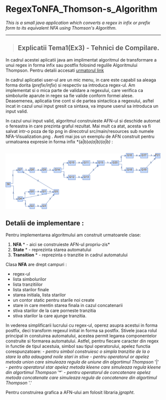 # RegexToNFA_Thomson-s_Algorithm
*This is a small java application which converts a regex in infix or prefix form to its equivalent NFA using Thomson's Algorithm.*

----------------------

> ## Explicatii Tema1(Ex3) - Tehnici de Compilare. 

In cadrul acestei aplicatii java am implimentat algoritmul de transformare a unui regex in forma infix sau postfix folosind regulile Algoritmului Thompson. Pentru detalii accesati [urmatorul link](https://en.wikipedia.org/wiki/Thompson%27s_construction)

In cadrul aplicatiei user-ul are un mic menu, in care este capabil sa aleaga forma dorita (*prefix/infix*) si respectiv sa introduca regex-ul. Am implementat si o mica parte de validare a regexului, care verifica ca simbolurile aparute in regex sa fie valide conform formei alese. Deasemenea, aplicatia tine cont si de partea sintactica a regexului, asftel incat in cazul unui input gresit ca sintaxa, va impune userul sa introduca un input valid.

In cazul unui input valid, algoritmul construieste AFN-ul si deschide automat o fereastra in care prezinta graful rezultat. Mai mult ca atat, acesta va fi salvat intr-o poza de tip png in direcotrul src/main/resources sub numele NFA-Visualization.png . Aveti mai jos un exemplu de AFN construit pentru urmatoarea expresie in forma infix *(a|b)*a(a|b)(a|b)* :

![](Tema1-RegexToNFA/src/main/resources/NFA-Visualization.png)
------------------------------------------------------------------------

## Detalii de implementare :
Pentru implementarea algoritmului am construit urmatoarele clase: 
 1. **NFA** * - aici se construieste AFN-ul propriu-zis*
 2. **State** * - reprezinta starea automatului
 3. **Transition** * - reprezinta o tranzitie in cadrul automatului

Clasa **NFA** are drept campuri : 
- regex-ul
- lista simbolurilor
- lista tranzitiilor
- lista starilor finale
- starea initiala, lista starilor
- un contor static pentru starile noi create
- stare in care mentin starea finala in cazul concatenarii
- stiva starilor de la care porneste tranzitia
- stiva starilor la care ajunge tranzitia.

In vederea simplificarii lucrului cu regex-ul, operez asupra acestui in forma postfix, deci transform regexul initial in forma sa postfix. Stivele joaca rolul principal in constuirea automatului, acestea permit legarea componentelor construite si formarea automatului.
Astfel, pentru fiecare caracter din regex in functie de tipul acestuia, simbol sau tipul operatorului, apelez functia corespunzatoare: 
 *- pentru simbol construiesc o simpla tranzitie de la o stare la alta adaugand noile stari in stive* 
 *- pentru operatorul or apelez metoda union care simuleaza regula de uniune din algortimul Thompson* '|'
 *- pentru operatorul star apelez metoda kleene care simuleaza regula kleene din algortimul Thompson* '*'
 *- pentru operatorul de concatenare apelez metoda concatenate care simuleaza regula de concatenare din algortimul Thompson* '.'

Pentru construirea grafica a AFN-ului am folosit libraria *jgrapht*. 

